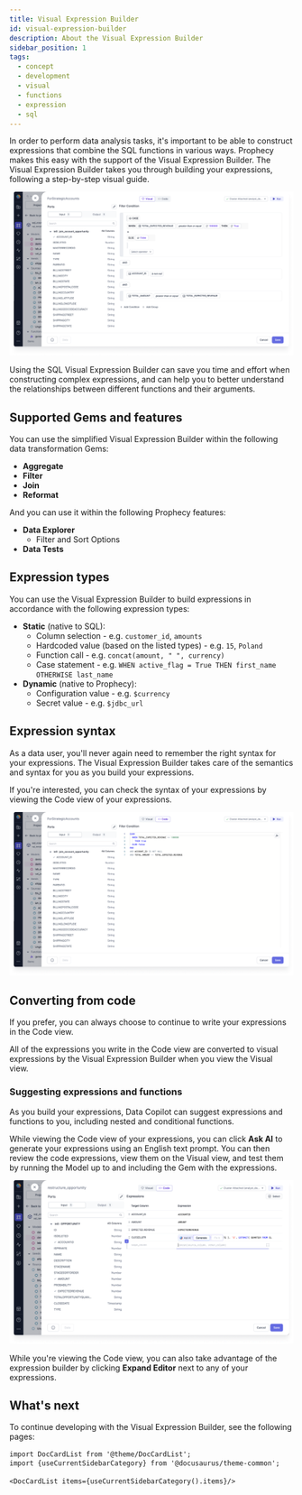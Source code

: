 ```yaml
---
title: Visual Expression Builder
id: visual-expression-builder
description: About the Visual Expression Builder
sidebar_position: 1
tags:
  - concept
  - development
  - visual
  - functions
  - expression
  - sql
---
```


In order to perform data analysis tasks, it's important to be able to construct expressions that combine the SQL functions in various ways. Prophecy makes this easy with the support of the Visual Expression Builder. The Visual Expression Builder takes you through building your expressions, following a step-by-step visual guide.

![Visual Expression Builder](img/visual-expression-builder.png)

Using the SQL Visual Expression Builder can save you time and effort when constructing complex expressions, and can help you to better understand the relationships between different functions and their arguments.

## Supported Gems and features

You can use the simplified Visual Expression Builder within the following data transformation Gems:

- **Aggregate**
- **Filter**
- **Join**
- **Reformat**

And you can use it within the following Prophecy features:

- **Data Explorer**
  - Filter and Sort Options
- **Data Tests**

## Expression types

You can use the Visual Expression Builder to build expressions in accordance with the following expression types:

- **Static** (native to SQL):
  - Column selection - e.g. `customer_id`, `amounts`
  - Hardcoded value (based on the listed types) - e.g. `15`, `Poland`
  - Function call - e.g. `concat(amount, " ", currency)`
  - Case statement - e.g. `WHEN active_flag = True THEN first_name OTHERWISE last_name`
- **Dynamic** (native to Prophecy):
  - Configuration value - e.g. `$currency`
  - Secret value - e.g. `$jdbc_url`

## Expression syntax

As a data user, you'll never again need to remember the right syntax for your expressions. The Visual Expression Builder takes care of the semantics and syntax for you as you build your expressions.

If you're interested, you can check the syntax of your expressions by viewing the Code view of your expressions.

![Code Expression Builder](img/code-expression-builder.png)

## Converting from code

If you prefer, you can always choose to continue to write your expressions in the Code view.

All of the expressions you write in the Code view are converted to visual expressions by the Visual Expression Builder when you view the Visual view.

### Suggesting expressions and functions

As you build your expressions, Data Copilot can suggest expressions and functions to you, including nested and conditional functions.

While viewing the Code view of your expressions, you can click **Ask AI** to generate your expressions using an English text prompt. You can then review the code expressions, view them on the Visual view, and test them by running the Model up to and including the Gem with the expressions.

![Ask AI to generate](img/ask-ai-expression.png)

While you're viewing the Code view, you can also take advantage of the expression builder by clicking **Expand Editor** next to any of your expressions.

## What's next

To continue developing with the Visual Expression Builder, see the following pages:

```mdx-code-block
import DocCardList from '@theme/DocCardList';
import {useCurrentSidebarCategory} from '@docusaurus/theme-common';

<DocCardList items={useCurrentSidebarCategory().items}/>
```
